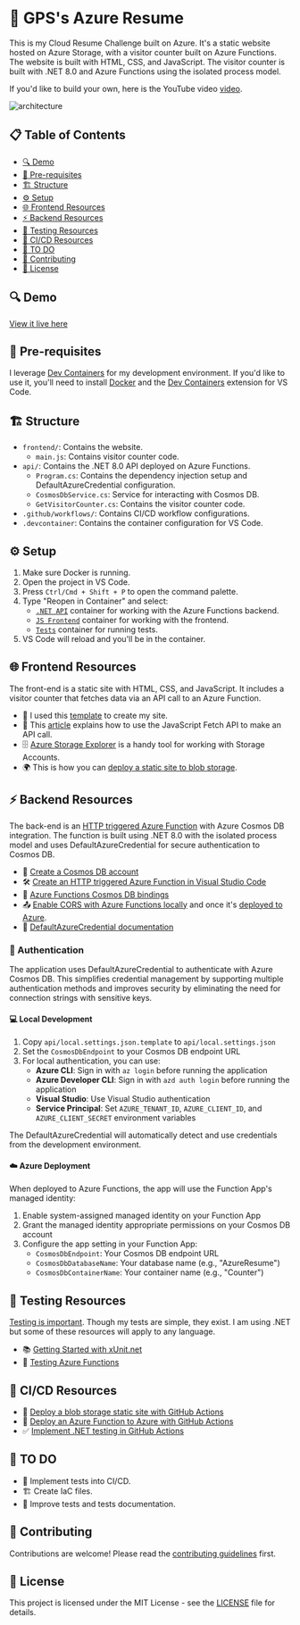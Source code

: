 # 🚀 GPS's Azure Resume

This is my Cloud Resume Challenge built on Azure. It's a static website hosted on Azure Storage, with a visitor counter built on Azure Functions. The website is built with HTML, CSS, and JavaScript. The visitor counter is built with .NET 8.0 and Azure Functions using the isolated process model.

If you'd like to build your own, here is the YouTube video [video](https://youtu.be/ieYrBWmkfno).

![architecture](architecture.png)

## 📋 Table of Contents

- [🔍 Demo](#-demo)
- [📝 Pre-requisites](#-pre-requisites)
- [🏗️ Structure](#️-structure)
- [⚙️ Setup](#️-setup)
- [🌐 Frontend Resources](#-frontend-resources)
- [⚡ Backend Resources](#-backend-resources)
- [🧪 Testing Resources](#-testing-resources)
- [🔄 CI/CD Resources](#-cicd-resources)
- [📌 TO DO](#-to-do)
- [👥 Contributing](#-contributing)
- [📜 License](#-license)

## 🔍 Demo

[View it live here](https://www.gpsresume.com/)

## 📝 Pre-requisites

I leverage [Dev Containers](https://code.visualstudio.com/docs/remote/containers) for my development environment. If you'd like to use it, you'll need to install [Docker](https://www.docker.com/products/docker-desktop) and the [Dev Containers](https://marketplace.visualstudio.com/items?itemName=ms-vscode-remote.remote-containers) extension for VS Code.

## 🏗️ Structure

- `frontend/`: Contains the website.
    - `main.js`: Contains visitor counter code.
- `api/`: Contains the .NET 8.0 API deployed on Azure Functions.
    - `Program.cs`: Contains the dependency injection setup and DefaultAzureCredential configuration.
    - `CosmosDbService.cs`: Service for interacting with Cosmos DB.
    - `GetVisitorCounter.cs`: Contains the visitor counter code.
- `.github/workflows/`: Contains CI/CD workflow configurations.
- `.devcontainer`: Contains the container configuration for VS Code.

## ⚙️ Setup

1. Make sure Docker is running.
2. Open the project in VS Code.
3. Press `Ctrl/Cmd + Shift + P` to open the command palette.
4. Type "Reopen in Container" and select:
    - [`.NET API`](.devcontainer/api/devcontainer.json) container for working with the Azure Functions backend.
    - [`JS Frontend`](.devcontainer/frontend/devcontainer.json) container for working with the frontend.
    - [`Tests`](.devcontainer/tests/devcontainer.json) container for running tests.
5. VS Code will reload and you'll be in the container.

## 🌐 Frontend Resources

The front-end is a static site with HTML, CSS, and JavaScript. It includes a visitor counter that fetches data via an API call to an Azure Function.

- 🎨 I used this [template](https://www.styleshout.com/free-templates/ceevee/) to create my site.
- 📡 This [article](https://www.digitalocean.com/community/tutorials/how-to-use-the-javascript-fetch-api-to-get-data) explains how to use the JavaScript Fetch API to make an API call.
- 🗄️ [Azure Storage Explorer](https://azure.microsoft.com/features/storage-explorer/) is a handy tool for working with Storage Accounts.
- 🌍 This is how you can [deploy a static site to blob storage](https://docs.microsoft.com/azure/storage/blobs/storage-blob-static-website-host).

## ⚡ Backend Resources

The back-end is an [HTTP triggered Azure Function](https://docs.microsoft.com/azure/azure-functions/functions-bindings-http-webhook-trigger?tabs=csharp) with Azure Cosmos DB integration. The function is built using .NET 8.0 with the isolated process model and uses DefaultAzureCredential for secure authentication to Cosmos DB.

- 🔧 [Create a Cosmos DB account](https://docs.microsoft.com/azure/cosmos-db/create-cosmosdb-resources-portal)
- 🛠️ [Create an HTTP triggered Azure Function in Visual Studio Code](https://docs.microsoft.com/azure/azure-functions/functions-develop-vs-code?tabs=csharp)
- 🔌 [Azure Functions Cosmos DB bindings](https://docs.microsoft.com/azure/azure-functions/functions-bindings-cosmosdb-v2)
- 📤 [Enable CORS with Azure Functions locally](https://learn.microsoft.com/azure/azure-functions/functions-develop-local#local-settings-file) and once it's [deployed to Azure](https://docs.microsoft.com/azure/azure-functions/functions-how-to-use-azure-function-app-settings?tabs=portal#cors).
- 🔐 [DefaultAzureCredential documentation](https://learn.microsoft.com/dotnet/api/azure.identity.defaultazurecredential)

### 🔑 Authentication

The application uses DefaultAzureCredential to authenticate with Azure Cosmos DB. This simplifies credential management by supporting multiple authentication methods and improves security by eliminating the need for connection strings with sensitive keys.

#### 💻 Local Development

1. Copy `api/local.settings.json.template` to `api/local.settings.json`
2. Set the `CosmosDbEndpoint` to your Cosmos DB endpoint URL
3. For local authentication, you can use:
   - **Azure CLI**: Sign in with `az login` before running the application
   - **Azure Developer CLI**: Sign in with `azd auth login` before running the application
   - **Visual Studio**: Use Visual Studio authentication
   - **Service Principal**: Set `AZURE_TENANT_ID`, `AZURE_CLIENT_ID`, and `AZURE_CLIENT_SECRET` environment variables

The DefaultAzureCredential will automatically detect and use credentials from the development environment.

#### ☁️ Azure Deployment

When deployed to Azure Functions, the app will use the Function App's managed identity:

1. Enable system-assigned managed identity on your Function App
2. Grant the managed identity appropriate permissions on your Cosmos DB account
3. Configure the app setting in your Function App:
   - `CosmosDbEndpoint`: Your Cosmos DB endpoint URL
   - `CosmosDbDatabaseName`: Your database name (e.g., "AzureResume")
   - `CosmosDbContainerName`: Your container name (e.g., "Counter")

## 🧪 Testing Resources

[Testing is important](https://dev.to/flippedcoding/its-important-to-test-your-code-3lid). Though my tests are simple, they exist. I am using .NET but some of these resources will apply to any language.

- 📚 [Getting Started with xUnit.net](https://xunit.net/docs/getting-started/netcore/cmdline)
- 🧩 [Testing Azure Functions](https://techcommunity.microsoft.com/t5/fasttrack-for-azure/azure-functions-part-2-unit-and-integration-testing/ba-p/3769764)

## 🔄 CI/CD Resources

- 🚢 [Deploy a blob storage static site with GitHub Actions](https://docs.microsoft.com/azure/storage/blobs/storage-blobs-static-site-github-actions)
- 🔄 [Deploy an Azure Function to Azure with GitHub Actions](https://github.com/marketplace/actions/azure-functions-action)
- ✅ [Implement .NET testing in GitHub Actions](https://docs.github.com/en/actions/guides/building-and-testing-net)

## 📌 TO DO

- 🔄 Implement tests into CI/CD.
- 🏗️ Create IaC files.
- 📝 Improve tests and tests documentation.

## 👥 Contributing

Contributions are welcome! Please read the [contributing guidelines](CONTRIBUTING.md) first.

## 📜 License

This project is licensed under the MIT License - see the [LICENSE](LICENSE) file for details.